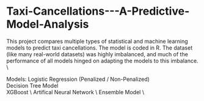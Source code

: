 # Taxi-Cancellations---A-Predictive-Model-Analysis
This project compares multiple types of statistical and machine learning models to predict taxi cancellations. 
The model is coded in R. The dataset (like many real-world datasets) was highly imbalanced, and much of the performance of all models hinged on adapting the models to this imbalance. \ 

Models:
  Logistic Regression (Penalized / Non-Penalized) \
  Decision Tree Model \
  XGBoost \ 
  Artifical Neural Network \ 
  Ensemble Model \
